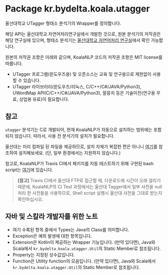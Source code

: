 # Package kr.bydelta.koala.utagger

울산대학교 UTagger 형태소 분석기의 Wrapper를 정의합니다.

해당 API는 울산대학교 자연어처리연구실에서 개발한 것으로, 원본 분석기의 저작권은 해당 연구실에 있으며,
형태소 분석기는 [울산대학교 자연어처리 연구실](http://nlplab.ulsan.ac.kr/doku.php?id=start)에서 확인 가능합니다.

원본의 저작권 조항은 아래와 같으며,
KoalaNLP 코드의 저작권 조항은 MIT license를 따릅니다.

* UTagger 프로그램(윈도우즈용) 및 오픈소스는 교육 및 연구용으로 제한없이 사용할 수 있습니다.
* UTagger 라이브러리(윈도우즈/리눅스, C/C++/C#/JAVA/Python3), UWordMap API(C/C++/C#/JAVA/Python3), 말뭉치 등은 기술이전(연구용 무료, 상업용 유료)이 필요합니다.

## 참고

`utagger` 분석기는 C로 개발되어, 현재 KoalaNLP가 자동으로 설치하는 범위에는 포함되지 않습니다.
따라서, 사용 전 분석기의 설치가 필요합니다. 

울산대는 미리 컴파일 된 파일을 제공하므로, 설치 자체가 복잡한 편은 아니니 [여기](https://koalanlp.github.io/usage/Install-UTagger.md)를 참조하여 설치해보세요. (단, 일부 환경에서는 지원하지 않습니다.) 

참고로, KoalaNLP가 Travis CI에서 패키지를 자동 테스트하기 위해 구현된 bash script는 [여기](https://github.com/koalanlp/koalanlp/blob/master/utagger/install.sh)에 있습니다.

> **[참고]** Travis CI에서 울산대 FTP로 접근할 때, 다운로드에 시간이 오래 걸리기 때문에, KoalaNLP의 CI Test 과정에서는 울산대 Tagger에서 일부 사전을 null 처리 한 사전들을 사용하므로, Shell script 실행시 울산대 사전을 그대로 받는지 확인하십시오.

## 자바 및 스칼라 개발자를 위한 노트

- 여기 수록된 항목 중에서 Types는 Java의 Class를 의미합니다.
- Exception은 예외 발생에 대한 항목입니다.
- Extension은 Kotlin이 제공하는 Wrapper 기능입니다. 
  (만약 있다면), Java와 Scala에서 `kr.bydelta.koala.utagger.Util`의 Static Member로 참조됩니다.
- Property는 지정된 상수값입니다.
- Function은 Utility function의 모음입니다. 
  (만약 있다면), Java와 Scala에서 `kr.bydelta.koala.utagger.Util`의 Static Member로 참조됩니다.
